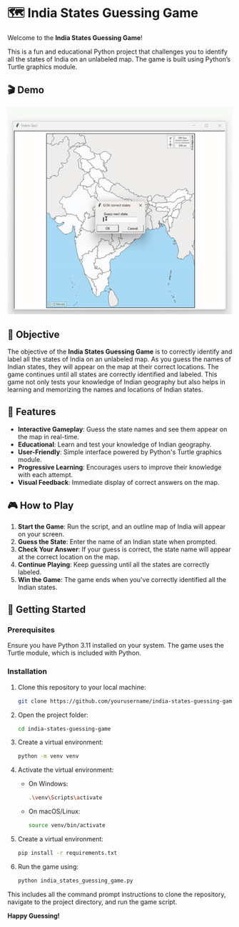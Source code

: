 # 🗺️ India States Guessing Game

Welcome to the **India States Guessing Game**!

This is a fun and educational Python project that challenges you to identify all the states of India on an unlabeled map. The game is built using Python’s Turtle graphics module.

## 🎬 Demo

![Gameplay Demo](https://github.com/chirag-dudhrejia/indian_states_guessing_game/blob/main/Demo.gif)


## 🎯 Objective

The objective of the **India States Guessing Game** is to correctly identify and label all the states of India on an unlabeled map. As you guess the names of Indian states, they will appear on the map at their correct locations. The game continues until all states are correctly identified and labeled. This game not only tests your knowledge of Indian geography but also helps in learning and memorizing the names and locations of Indian states.

## 🌟 Features

- **Interactive Gameplay**: Guess the state names and see them appear on the map in real-time.
- **Educational**: Learn and test your knowledge of Indian geography.
- **User-Friendly**: Simple interface powered by Python's Turtle graphics module.
- **Progressive Learning**: Encourages users to improve their knowledge with each attempt.
- **Visual Feedback**: Immediate display of correct answers on the map.

## 🎮 How to Play

1. **Start the Game**: Run the script, and an outline map of India will appear on your screen.
2. **Guess the State**: Enter the name of an Indian state when prompted.
3. **Check Your Answer**: If your guess is correct, the state name will appear at the correct location on the map.
4. **Continue Playing**: Keep guessing until all the states are correctly labeled.
5. **Win the Game**: The game ends when you've correctly identified all the Indian states.

## 🚀 Getting Started

### Prerequisites

Ensure you have Python 3.11 installed on your system. The game uses the Turtle module, which is included with Python.

### Installation

1. Clone this repository to your local machine:
   ```bash
   git clone https://github.com/yourusername/india-states-guessing-game.git
   
2. Open the project folder:
   ```bash
   cd india-states-guessing-game
3. Create a virtual environment:
   ```bash
   python -m venv venv

3. Activate the virtual environment:
    
   * On Windows:
     ```bash
     .\venv\Scripts\activate

   * On macOS/Linux:
     ```bash
     source venv/bin/activate

4. Create a virtual environment:
   ```bash
   pip install -r requirements.txt
   
6. Run the game using:
   ```bash
   python india_states_guessing_game.py
   
This includes all the command prompt instructions to clone the repository, navigate to the project directory, and run the game script.

**Happy Guessing!**


